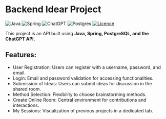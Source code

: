 # Backend Idear Project

![Java](https://img.shields.io/badge/java-%23ED8B00.svg?style=for-the-badge&logo=openjdk&logoColor=white)
![Spring](https://img.shields.io/badge/spring-%236DB33F.svg?style=for-the-badge&logo=spring&logoColor=white)
![ChatGPT](https://img.shields.io/badge/chatGPT-74aa9c?style=for-the-badge&logo=openai&logoColor=white)
![Postgres](https://img.shields.io/badge/postgres-%23316192.svg?style=for-the-badge&logo=postgresql&logoColor=white)
[![Licence](https://img.shields.io/github/license/Ileriayo/markdown-badges?style=for-the-badge)](./LICENSE)

This project is an API built using **Java, Spring, PostgreSQL, and the ChatGPT API.**

## Features:
- User Registration: Users can register with a username, password, and email.
- Login: Email and password validation for accessing functionalities.
- Submission of Ideas: Users can submit ideas for discussion in the shared room.
- Method Selection: Flexibility to choose brainstorming methods.
- Create Online Room: Central environment for contributions and interactions.
- My Sessions: Visualization of previous projects in a dedicated tab.
